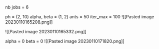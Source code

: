 nb jobs = 6

ph = (2, 10)
alpha, beta = (1, 2)
ants = 50
iter_max = 100
![[Pasted image 20230110165208.png]]


![[Pasted image 20230110165332.png]]

alpha = 0
beta = 0
![[Pasted image 20230110171820.png]]
